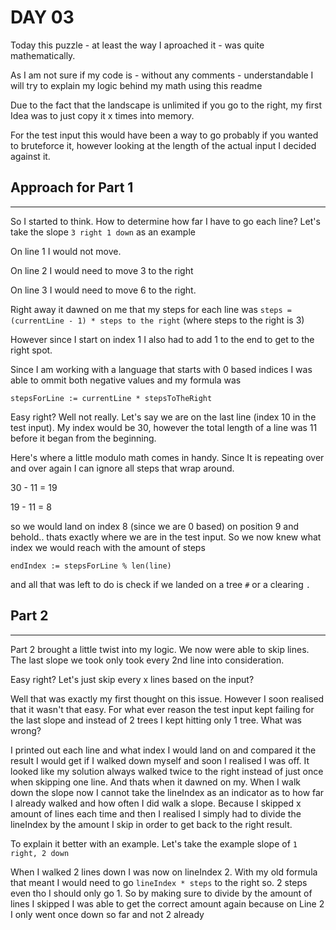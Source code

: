 # DAY 03
Today this puzzle - at least the way I aproached it - was quite mathematically.

As I am not sure if my code is - without any comments - understandable I will try to explain my logic behind my math
using this readme

Due to the fact that the landscape is unlimited if you go to the right, my first Idea was to just copy it x times into memory.

For the test input this would have been a way to go probably if you wanted to bruteforce it, however looking at the length of the actual input I decided against it.

## Approach for Part 1
----
So I started to think. How to determine how far I have to go each line? Let's take the slope `3 right 1 down` as an example

On line 1 I would not move.

On line 2 I would need to move 3 to the right

On line 3 I would need to move 6 to the right.

Right away it dawned on me that my steps for each line was ```steps = (currentLine - 1) * steps to the right``` (where steps to the right is 3)

However since I start on index 1 I also had to add 1 to the end to get to the right spot.

Since I am working with a language that starts with 0 based indices I was able to ommit both negative values and my formula was

```golang
stepsForLine := currentLine * stepsToTheRight
```

Easy right? Well not really. Let's say we are on the last line (index 10 in the test input). My index would be 30, however the total length of a line was 11 before it began from the beginning.

Here's where a little modulo math comes in handy. Since It is repeating over and over again I can ignore all steps that wrap around. 

30 - 11 = 19

19 - 11 = 8

so we would land on index 8 (since we are 0 based) on position 9 and behold.. thats exactly where we are in the test input. So we now knew what index we would reach with the amount of steps

```golang
endIndex := stepsForLine % len(line)
```

and all that was left to do is check if we landed on a tree `#` or a clearing `.`

## Part 2
----
Part 2 brought a little twist into my logic. We now were able to skip lines. The last slope we took only took every 2nd line into consideration.

Easy right? Let's just skip every x lines based on the input?

Well that was exactly my first thought on this issue. However I soon realised that it wasn't that easy. For what ever reason the test input kept failing for the last slope and instead of 2 trees I kept hitting only 1 tree. What was wrong?

I printed out each line and what index I would land on and compared it the result I would get if I walked down myself and soon I realised I was off. It looked like my solution always walked twice to the right instead of just once when skipping one line. And thats when it dawned on my. When I walk down the slope now I cannot take the lineIndex as an indicator as to how far I already walked and how often I did walk a slope. Because I skipped x amount of lines each time and then I realised I simply had to divide the lineIndex by the amount I skip in order to get back to the right result.

To explain it better with an example. Let's take the example slope of `1 right, 2 down`

When I walked 2 lines down I was now on lineIndex 2. With my old formula that meant I would need to go `lineIndex * steps` to the right so. 2 steps even tho I should only go 1. So by making sure to divide by the amount of lines I skipped I was able to get the correct amount again because on Line 2 I only went once down so far and not 2 already